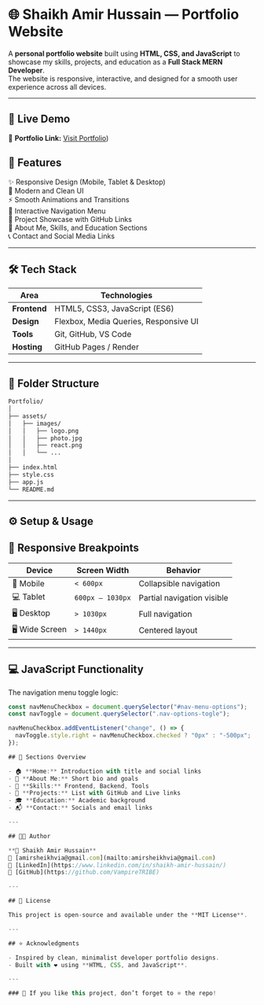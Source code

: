 # 🌐 Shaikh Amir Hussain — Portfolio Website  

A **personal portfolio website** built using **HTML, CSS, and JavaScript** to showcase my skills, projects, and education as a **Full Stack MERN Developer**.  
The website is responsive, interactive, and designed for a smooth user experience across all devices.  

---

## 🚀 Live Demo  
🔗 **Portfolio Link:** [Visit Portfolio](https://vampiretribe.github.io/my-portfolio-website/))


## 🧩 Features  

✨ Responsive Design (Mobile, Tablet & Desktop)  
🎨 Modern and Clean UI  
⚡ Smooth Animations and Transitions  
🧠 Interactive Navigation Menu  
🧱 Project Showcase with GitHub Links  
💬 About Me, Skills, and Education Sections  
📞 Contact and Social Media Links  

---

## 🛠️ Tech Stack  

| Area | Technologies |
|------|---------------|
| **Frontend** | HTML5, CSS3, JavaScript (ES6) |
| **Design** | Flexbox, Media Queries, Responsive UI |
| **Tools** | Git, GitHub, VS Code |
| **Hosting** | GitHub Pages / Render |

---

## 📁 Folder Structure  

```bash
Portfolio/
│
├── assets/
│   ├── images/
│   │   ├── logo.png
│   │   ├── photo.jpg
│   │   ├── react.png
│   │   └── ...
│
├── index.html
├── style.css
├── app.js
└── README.md
```

---

## ⚙️ Setup & Usage  

## 📱 Responsive Breakpoints  

| Device | Screen Width | Behavior |
|---------|---------------|-----------|
| 📱 Mobile | `< 600px` | Collapsible navigation |
| 💻 Tablet | `600px – 1030px` | Partial navigation visible |
| 🖥️ Desktop | `> 1030px` | Full navigation |
| 🖥️ Wide Screen | `> 1440px` | Centered layout |

---

## 💻 JavaScript Functionality  

The navigation menu toggle logic:

```js
const navMenuCheckbox = document.querySelector("#nav-menu-options");
const navToggle = document.querySelector(".nav-options-togle");

navMenuCheckbox.addEventListener("change", () => {
  navToggle.style.right = navMenuCheckbox.checked ? "0px" : "-500px";
});

## 🧾 Sections Overview  

- 🏠 **Home:** Introduction with title and social links  
- 🙋 **About Me:** Short bio and goals  
- 🧠 **Skills:** Frontend, Backend, Tools  
- 💼 **Projects:** List with GitHub and Live links  
- 🎓 **Education:** Academic background  
- 📬 **Contact:** Socials and email links  

---

## 🧑‍💻 Author 

**👤 Shaikh Amir Hussain**  
📧 [amirsheikhvia@gmail.com](mailto:amirsheikhvia@gmail.com)  
💼 [LinkedIn](https://www.linkedin.com/in/shaikh-amir-hussain/)  
🐙 [GitHub](https://github.com/VampireTRIBE)  

---

## 🪪 License  

This project is open-source and available under the **MIT License**.  

---

## ⭐ Acknowledgments  

- Inspired by clean, minimalist developer portfolio designs.  
- Built with ❤️ using **HTML, CSS, and JavaScript**.  

---

### 🖤 If you like this project, don’t forget to ⭐ the repo!  